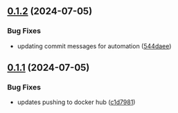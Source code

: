 ## [0.1.2](https://github.com/evanmcpheron/sprint-planner/compare/v0.1.1...v0.1.2) (2024-07-05)


### Bug Fixes

* updating commit messages for automation ([544daee](https://github.com/evanmcpheron/sprint-planner/commit/544daeefadda8dc96cfbcf6c1375710b5c14a694))

## [0.1.1](https://github.com/evanmcpheron/sprint-planer/compare/v0.1.0...v0.1.1) (2024-07-05)


### Bug Fixes

* updates pushing to docker hub ([c1d7981](https://github.com/evanmcpheron/sprint-planer/commit/c1d79816fdad6a2f44b919ea1845bfaa0072371a))
